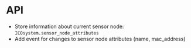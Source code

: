 # API

- Store information about current sensor node: `ICOsystem.sensor_node_attributes`
- Add event for changes to sensor node attributes (name, mac_address)
